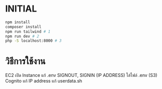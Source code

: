 # INITIAL
```bash
npm install
composer install
npm run tailwind # 1
npm run dev # 2
php -S localhost:8000 # 3
```

# วิธีการใช้งาน
EC2 เปิด Instance
แก้ .env SIGNOUT, SIGNIN (IP ADDRESS)
ใส่ไฟล์ .env (S3)
Cognito แก้ IP address
แก้ userdata.sh
